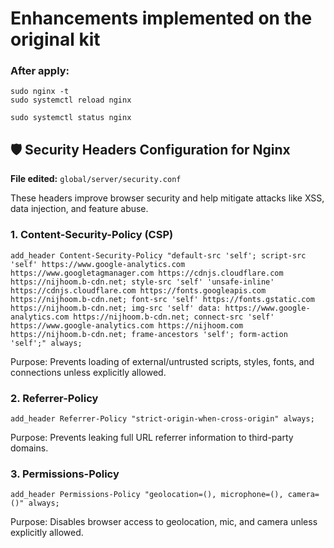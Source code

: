 # Enhancements implemented on the original kit

### After apply:

```
sudo nginx -t 
sudo systemctl reload nginx
```
```
sudo systemctl status nginx
```

## 🛡️ Security Headers Configuration for Nginx

**File edited:**
`global/server/security.conf`

These headers improve browser security and help mitigate attacks like XSS, data injection, and feature abuse.


### 1. Content-Security-Policy (CSP)

`add_header Content-Security-Policy "default-src 'self'; script-src 'self' https://www.google-analytics.com https://www.googletagmanager.com https://cdnjs.cloudflare.com https://nijhoom.b-cdn.net; style-src 'self' 'unsafe-inline' https://cdnjs.cloudflare.com https://fonts.googleapis.com https://nijhoom.b-cdn.net; font-src 'self' https://fonts.gstatic.com https://nijhoom.b-cdn.net; img-src 'self' data: https://www.google-analytics.com https://nijhoom.b-cdn.net; connect-src 'self' https://www.google-analytics.com https://nijhoom.com https://nijhoom.b-cdn.net; frame-ancestors 'self'; form-action 'self';" always;`

Purpose: Prevents loading of external/untrusted scripts, styles, fonts, and connections unless explicitly allowed.


### 2. Referrer-Policy

`add_header Referrer-Policy "strict-origin-when-cross-origin" always;`

Purpose: Prevents leaking full URL referrer information to third-party domains.


### 3. Permissions-Policy

`add_header Permissions-Policy "geolocation=(), microphone=(), camera=()" always;`

Purpose: Disables browser access to geolocation, mic, and camera unless explicitly allowed.

